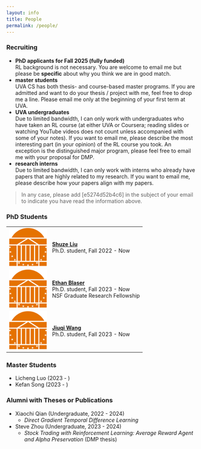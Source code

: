 ```yaml
---
layout: info
title: People 
permalink: /people/
---
```


### Recruiting

* **PhD applicants for Fall 2025 (fully funded)**  
RL background is not necessary. You are welcome to email me but please be **specific** about why you think we are in good match.
* **master students**  
UVA CS has both thesis- and course-based master programs. If you are admitted and want to do your thesis / project with me, feel free to drop me a line. 
Please email me only at the beginning of your first term at UVA.
* **UVA undergraduates**  
Due to limited bandwidth, I can only work with undergraduates who have taken an RL course (at either UVA or Coursera; reading slides or watching YouTube videos does not count unless accompanied with some of your notes).
If you want to email me, please describe the most interesting part (in your opinion) of the RL course you took.
An exception is the distinguished major program, please feel free to email me with your proposal for DMP.
* **research interns**   
Due to limited bandwidth, I can only work with interns who already have papers that are highly related to my research.
If you want to email me, please describe how your papers align with my papers.

> In any case, please add [e5274d52b4c6] in the subject of your email to indicate you have read the information above.

### PhD Students
<table class="phd_students">
  <tbody>
    <tr>
      <td> <img class="image" src="/assets/img/people/uva.png"  width="100"/>
      </td>
      <td>
        <p>
          <a href=""> <b> Shuze Liu </b> </a>
          <br> Ph.D. student, Fall 2022 - Now
        </p>
      </td>
    </tr>
    <tr>
      <td> <img class="image" src="/assets/img/people/uva.png"  width="100"/>
      </td>
      <td>
        <p>
          <a href=""> <b> Ethan Blaser </b> </a>
          <br> Ph.D. student, Fall 2023 - Now
          <br> NSF Graduate Research Fellowship
        </p>
      </td>
    </tr>
    <tr>
      <td> <img class="image" src="/assets/img/people/uva.png"  width="100"/>
      </td>
      <td>
        <p>
          <a href=""> <b> Jiuqi Wang </b> </a>
          <br> Ph.D. student, Fall 2023 - Now
        </p>
      </td>
    </tr>
  </tbody>
</table>

### Master Students
* Licheng Luo (2023 - )
* Kefan Song (2023 - )

### Alumni with Theses or Publications
* Xiaochi Qian (Undergraduate, 2022 - 2024)
    - *Direct Gradient Temporal Difference Learning*
* Steve Zhou (Undergraduate, 2023 - 2024)
    - *Stock Trading with Reinforcement Learning: Average Reward Agent and Alpha Preservation* (DMP thesis)
